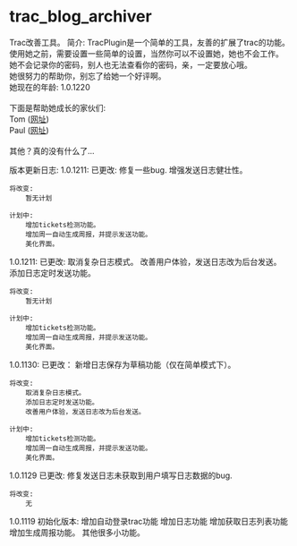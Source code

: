 trac_blog_archiver
==================

Trac改善工具。
简介:
TracPlugin是一个简单的工具，友善的扩展了trac的功能。使用她之前，需要设置一些简单的设置，当然你可以不设置她，她也不会工作。<br/>
她不会记录你的密码，别人也无法查看你的密码，亲，一定要放心哦。<br/>
她很努力的帮助你，别忘了给她一个好评啊。<br/>
她现在的年龄: 1.0.1220<br/>
<br/>
下面是帮助她成长的家伙们:<br/>
Tom (<a href="http://www.mchen.info" target="_blank">网址</a>)<br/>
Paul (<a href="http://blog.zetng.com" target="_blank">网址</a>)<br/>
<br/>
其他？真的没有什么了...

版本更新日志:
1.0.1211:
    已更改:
        修复一些bug.
        增强发送日志健壮性。

    将改变:
        暂无计划

    计划中:
        增加tickets检测功能。
        增加周一自动生成周报，并提示发送功能。
        美化界面。

1.0.1211:
    已更改:
        取消复杂日志模式。
        改善用户体验，发送日志改为后台发送。
        添加日志定时发送功能。

    将改变:
        暂无计划

    计划中:
        增加tickets检测功能。
        增加周一自动生成周报，并提示发送功能。
        美化界面。


1.0.1130:
    已更改：
        新增日志保存为草稿功能（仅在简单模式下）。
    
    将改变:
        取消复杂日志模式。
        添加日志定时发送功能。
        改善用户体验，发送日志改为后台发送。

    计划中:
        增加tickets检测功能。
        增加周一自动生成周报，并提示发送功能。
        美化界面。

1.0.1129
    已更改:
        修复发送日志未获取到用户填写日志数据的bug.
    
    将改变:
        无

1.0.1119
    初始化版本:
        增加自动登录trac功能
        增加日志功能
        增加获取日志列表功能
        增加生成周报功能。
        其他很多小功能。
